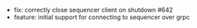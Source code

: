 - fix: correctly close sequencer client on shutdown #642
- feature: initial support for connecting to sequencer over grpc
